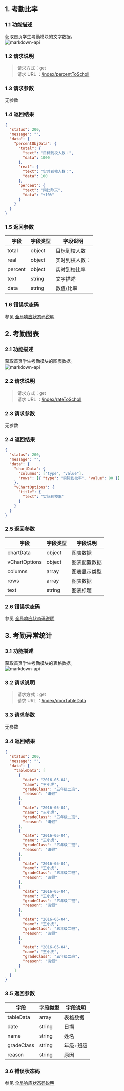## 1. 考勤比率

### 1.1 功能描述

获取首页学生考勤模块的文字数据。<br>
![markdown-api](../img/door.jpg)

### 1.2 请求说明

> 请求方式：get<br>
> 请求 URL ：[/index/percentToScholl](#)

### 1.3 请求参数

无参数

### 1.4 返回结果

```json
{
  "status": 200,
  "message": "",
  "data": {
    "percentObjData": {
      "total": {
        "text": "目标到校人数：",
        "data": 1000
      },
      "real": {
        "text": "实时到校人数：",
        "data": 100
      },
      "percent": {
        "text": "同比昨天",
        "data": "+10%"
      }
    }
  }
}
```

### 1.5 返回参数

| 字段    | 字段类型 | 字段说明       |
| ------- | -------- | -------------- |
| total   | object   | 目标到校人数   |
| real    | object   | 实时到校人数： |
| percent | object   | 实时到校比率   |
| text    | string   | 文字描述       |
| data    | string   | 数值/比率      |

### 1.6 错误状态码

参见 [全局响应状态码说明](../introduction.html/#134-全局响应状态码说明)

## 2. 考勤图表

### 2.1 功能描述

获取首页学生考勤模块的图表数据。<br>
![markdown-api](../img/doorChart.jpg)

### 2.2 请求说明

> 请求方式：get<br>
> 请求 URL ：[/index/rateToScholl](#)

### 2.3 请求参数

无参数

### 2.4 返回结果

```json
{
  "status": 200,
  "message": "",
  "data": {
    "chartData": {
      "columns": ["type", "value"],
      "rows": [{ "type": "实际到校率", "value": 80 }]
    },
    "vChartOptions": {
      "title": {
        "text": "实际到校率"
      }
    }
  }
}
```

### 2.5 返回参数

| 字段          | 字段类型 | 字段说明     |
| ------------- | -------- | ------------ |
| chartData     | object   | 图表数据     |
| vChartOptions | object   | 图表配置数据 |
| columns       | array    | 图表显示类型 |
| rows          | array    | 图表数据     |
| text          | string   | 图表标题     |

### 2.6 错误状态码

参见 [全局响应状态码说明](../introduction.html/#134-全局响应状态码说明)

## 3. 考勤异常统计

### 3.1 功能描述

获取首页学生考勤模块的表格数据。<br>
![markdown-api](../img/doorTable.png)

### 3.2 请求说明

> 请求方式：get<br>
> 请求 URL ：[/index/doorTableData](#)

### 3.3 请求参数

无参数

### 3.4 返回结果

```json
{
  "status": 200,
  "message": "",
  "data": {
    "tableData": [
      {
        "date": "2016-05-04",
        "name": "王小虎",
        "gradeClass": "五年级二班",
        "reason": "请假"
      },
      {
        "date": "2016-05-04",
        "name": "王小虎",
        "gradeClass": "五年级二班",
        "reason": "请假"
      },
      {
        "date": "2016-05-04",
        "name": "王小虎",
        "gradeClass": "五年级二班",
        "reason": "请假"
      },
      {
        "date": "2016-05-04",
        "name": "王小虎",
        "gradeClass": "五年级二班",
        "reason": "请假"
      },
      {
        "date": "2016-05-04",
        "name": "王小虎",
        "gradeClass": "五年级二班",
        "reason": "请假"
      },
      {
        "date": "2016-05-04",
        "name": "王小虎",
        "gradeClass": "五年级二班",
        "reason": "请假"
      },
      {
        "date": "2016-05-04",
        "name": "王小虎",
        "gradeClass": "五年级二班",
        "reason": "请假"
      }
    ]
  }
}
```

### 3.5 返回参数

| 字段       | 字段类型 | 字段说明  |
| ---------- | -------- | --------- |
| tableData  | array    | 表格数据  |
| date       | string   | 日期      |
| name       | string   | 姓名      |
| gradeClass | string   | 年级+班级 |
| reason     | string   | 原因      |

### 3.6 错误状态码

参见 [全局响应状态码说明](../introduction.html/#134-全局响应状态码说明)
